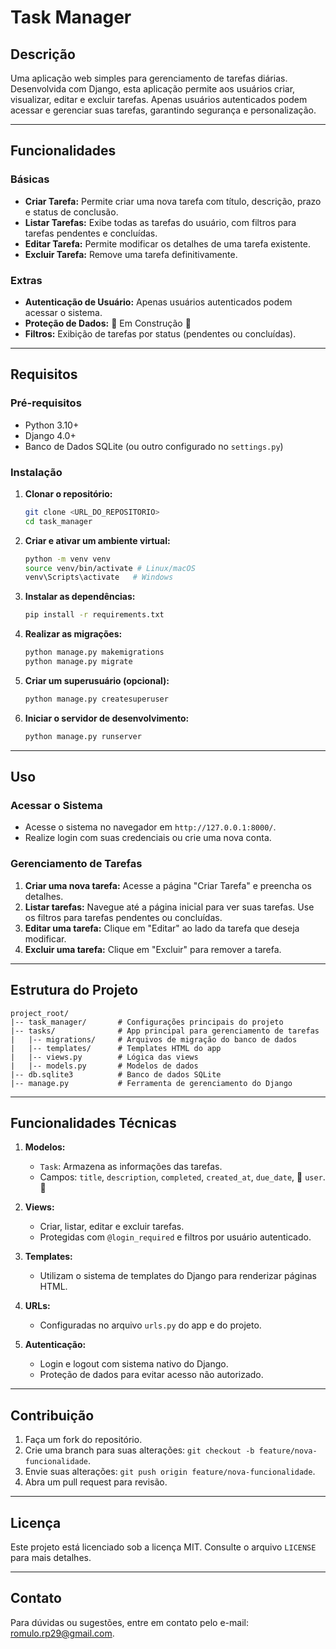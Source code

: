 # Task Manager

## Descrição
Uma aplicação web simples para gerenciamento de tarefas diárias. Desenvolvida com Django, esta aplicação permite aos usuários criar, visualizar, editar e excluir tarefas. Apenas usuários autenticados podem acessar e gerenciar suas tarefas, garantindo segurança e personalização.

---

## Funcionalidades

### Básicas
- **Criar Tarefa:** Permite criar uma nova tarefa com título, descrição, prazo e status de conclusão.
- **Listar Tarefas:** Exibe todas as tarefas do usuário, com filtros para tarefas pendentes e concluídas.
- **Editar Tarefa:** Permite modificar os detalhes de uma tarefa existente.
- **Excluir Tarefa:** Remove uma tarefa definitivamente.

### Extras
- **Autenticação de Usuário:** Apenas usuários autenticados podem acessar o sistema.
- **Proteção de Dados:** :construction: Em Construção :construction:
- **Filtros:** Exibição de tarefas por status (pendentes ou concluídas).

---

## Requisitos

### Pré-requisitos
- Python 3.10+
- Django 4.0+
- Banco de Dados SQLite (ou outro configurado no `settings.py`)

### Instalação

1. **Clonar o repositório:**
   ```bash
   git clone <URL_DO_REPOSITORIO>
   cd task_manager
   ```

2. **Criar e ativar um ambiente virtual:**
   ```bash
   python -m venv venv
   source venv/bin/activate # Linux/macOS
   venv\Scripts\activate   # Windows
   ```

3. **Instalar as dependências:**
   ```bash
   pip install -r requirements.txt
   ```

4. **Realizar as migrações:**
   ```bash
   python manage.py makemigrations
   python manage.py migrate
   ```

5. **Criar um superusuário (opcional):**
   ```bash
   python manage.py createsuperuser
   ```

6. **Iniciar o servidor de desenvolvimento:**
   ```bash
   python manage.py runserver
   ```

---

## Uso

### Acessar o Sistema
- Acesse o sistema no navegador em `http://127.0.0.1:8000/`.
- Realize login com suas credenciais ou crie uma nova conta.

### Gerenciamento de Tarefas
1. **Criar uma nova tarefa:** Acesse a página "Criar Tarefa" e preencha os detalhes.
2. **Listar tarefas:** Navegue até a página inicial para ver suas tarefas. Use os filtros para tarefas pendentes ou concluídas.
3. **Editar uma tarefa:** Clique em "Editar" ao lado da tarefa que deseja modificar.
4. **Excluir uma tarefa:** Clique em "Excluir" para remover a tarefa.

---

## Estrutura do Projeto

```
project_root/
|-- task_manager/       # Configurações principais do projeto
|-- tasks/              # App principal para gerenciamento de tarefas
|   |-- migrations/     # Arquivos de migração do banco de dados
|   |-- templates/      # Templates HTML do app
|   |-- views.py        # Lógica das views
|   |-- models.py       # Modelos de dados
|-- db.sqlite3          # Banco de dados SQLite
|-- manage.py           # Ferramenta de gerenciamento do Django
```

---

## Funcionalidades Técnicas

1. **Modelos:**
   - `Task`: Armazena as informações das tarefas.
   - Campos: `title`, `description`, `completed`, `created_at`, `due_date`, :construction: `user`. :construction:

2. **Views:**
   - Criar, listar, editar e excluir tarefas.
   - Protegidas com `@login_required` e filtros por usuário autenticado.

3. **Templates:**
   - Utilizam o sistema de templates do Django para renderizar páginas HTML.

4. **URLs:**
   - Configuradas no arquivo `urls.py` do app e do projeto.

5. **Autenticação:**
   - Login e logout com sistema nativo do Django.
   - Proteção de dados para evitar acesso não autorizado.

---

## Contribuição

1. Faça um fork do repositório.
2. Crie uma branch para suas alterações: `git checkout -b feature/nova-funcionalidade`.
3. Envie suas alterações: `git push origin feature/nova-funcionalidade`.
4. Abra um pull request para revisão.

---

## Licença
Este projeto está licenciado sob a licença MIT. Consulte o arquivo `LICENSE` para mais detalhes.

---

## Contato
Para dúvidas ou sugestões, entre em contato pelo e-mail: [romulo.rp29@gmail.com](mailto:romulo.rp29@gmail.com).
